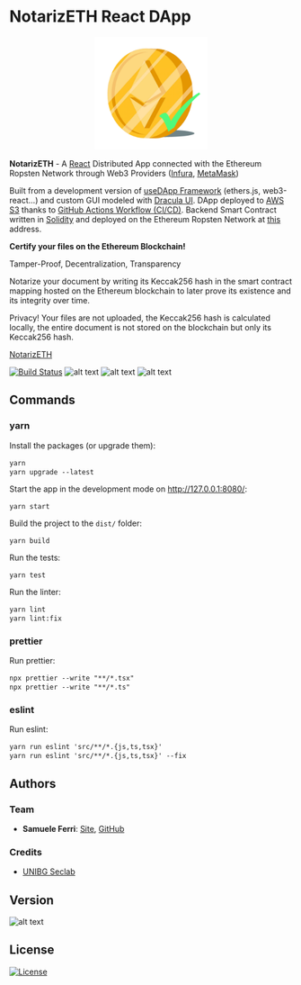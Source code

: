 # NotarizETH React DApp

<p align="center">
<img src="https://github.com/samuelexferri/masterthesis/blob/master/images/notarizeth.png" width="200">
</p>

**NotarizETH** - A [React](https://reactjs.org/) Distributed App connected with the Ethereum Ropsten Network through Web3 Providers ([Infura](https://infura.io/), [MetaMask](https://metamask.io/))

Built from a development version of [useDApp Framework](https://github.com/EthWorks/useDApp) (ethers.js, web3-react...) and custom GUI modeled with [Dracula UI](https://draculatheme.com/ui). DApp deployed to [AWS S3](https://aws.amazon.com/s3/) thanks to [GitHub Actions Workflow (CI/CD)](https://github.com/features/actions). Backend Smart Contract written in [Solidity](https://soliditylang.org/) and deployed on the Ethereum Ropsten Network at [this](https://ropsten.etherscan.io/address/0x908d02931ea40670efe810e295936a5ca62050bc) address.

**Certify your files on the Ethereum Blockchain!**

Tamper-Proof, Decentralization, Transparency

Notarize your document by writing its Keccak256 hash in the smart contract mapping hosted on the Ethereum blockchain to later prove its existence and its integrity over time.

Privacy! Your files are not uploaded, the Keccak256 hash is calculated locally, the entire document is not stored on the blockchain but only its Keccak256 hash.

[NotarizETH](https://notarizeth.xyz/)

[![Build Status](https://img.shields.io/endpoint.svg?url=https%3A%2F%2Factions-badge.atrox.dev%2Fsamuelexferri%2Fmasterthesis%2Fbadge%3Fref%3Dmaster&style=for-the-badge)](https://actions-badge.atrox.dev/samuelexferri/masterthesis/goto?ref=master)
![alt text](https://img.shields.io/badge/Dracula%20UI-Made%20for%20Vampires%20%F0%9F%A7%9B%E2%80%8D%E2%99%82%EF%B8%8F-6272a4?style=for-the-badge)
![alt text](https://img.shields.io/badge/Language-Italian-infomrmational?style=for-the-badge)
![alt text](https://img.shields.io/badge/Language-English-infomrmational?style=for-the-badge)

## Commands

### yarn

Install the packages (or upgrade them):

    yarn
    yarn upgrade --latest

Start the app in the development mode on <http://127.0.0.1:8080/>:

    yarn start

Build the project to the `dist/` folder:

    yarn build

Run the tests:

    yarn test

Run the linter:

    yarn lint
    yarn lint:fix

### prettier

Run prettier:

    npx prettier --write "**/*.tsx"
    npx prettier --write "**/*.ts"

### eslint

Run eslint:

    yarn run eslint 'src/**/*.{js,ts,tsx}'
    yarn run eslint 'src/**/*.{js,ts,tsx}' --fix

## Authors

### Team

-   **Samuele Ferri**: [Site](https://samuelexferri.com), [GitHub](https://github.com/samuelexferri)

### Credits

-   [UNIBG Seclab](https://seclab.unibg.it/)

## Version

![alt text](https://img.shields.io/badge/Version-1.0.0-blue.svg?style=for-the-badge)

## License

[![License](https://img.shields.io/badge/License-MIT_License-blue.svg?style=for-the-badge)](https://badges.mit-license.org)
